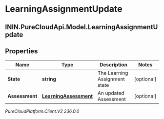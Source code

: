 # LearningAssignmentUpdate

## ININ.PureCloudApi.Model.LearningAssignmentUpdate

## Properties

|Name | Type | Description | Notes|
|------------ | ------------- | ------------- | -------------|
| **State** | **string** | The Learning Assignment state | [optional] |
| **Assessment** | [**LearningAssessment**](LearningAssessment) | An updated Assessment | [optional] |



_PureCloudPlatform.Client.V2 236.0.0_
